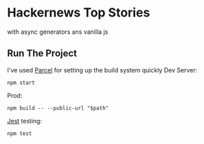 # Hackernews Top Stories

with async generators ans vanilla js

## Run The Project
I've used [Parcel](https://parceljs.org/) for setting up the build system quickly 
Dev Server:

```
npm start
```
Prod:

```
npm build -- --public-url "$path"
```
[Jest](https://jestjs.io/) testing:

```
npm test
```


